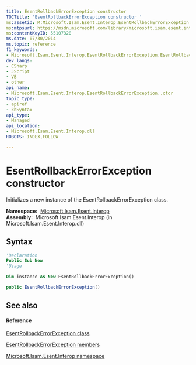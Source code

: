 ```yaml
---
title: EsentRollbackErrorException constructor 
TOCTitle: 'EsentRollbackErrorException constructor '
ms:assetid: M:Microsoft.Isam.Esent.Interop.EsentRollbackErrorException.#ctor
ms:mtpsurl: https://msdn.microsoft.com/library/microsoft.isam.esent.interop.esentrollbackerrorexception.esentrollbackerrorexception(v=EXCHG.10)
ms:contentKeyID: 55107320
ms.date: 07/30/2014
ms.topic: reference
f1_keywords:
- Microsoft.Isam.Esent.Interop.EsentRollbackErrorException.EsentRollbackErrorException
dev_langs:
- CSharp
- JScript
- VB
- other
api_name: 
- Microsoft.Isam.Esent.Interop.EsentRollbackErrorException..ctor
topic_type: 
- apiref
- kbSyntax
api_type: 
- Managed
api_location: 
- Microsoft.Isam.Esent.Interop.dll
ROBOTS: INDEX,FOLLOW

---
```


# EsentRollbackErrorException constructor

Initializes a new instance of the EsentRollbackErrorException class.

**Namespace:**  [Microsoft.Isam.Esent.Interop](hh596136\(v=exchg.10\).md)  
**Assembly:**  Microsoft.Isam.Esent.Interop (in Microsoft.Isam.Esent.Interop.dll)

## Syntax

``` vb
'Declaration
Public Sub New
'Usage

Dim instance As New EsentRollbackErrorException()
```

``` csharp
public EsentRollbackErrorException()
```

## See also

#### Reference

[EsentRollbackErrorException class](dn350592\(v=exchg.10\).md)

[EsentRollbackErrorException members](dn350570\(v=exchg.10\).md)

[Microsoft.Isam.Esent.Interop namespace](hh596136\(v=exchg.10\).md)

